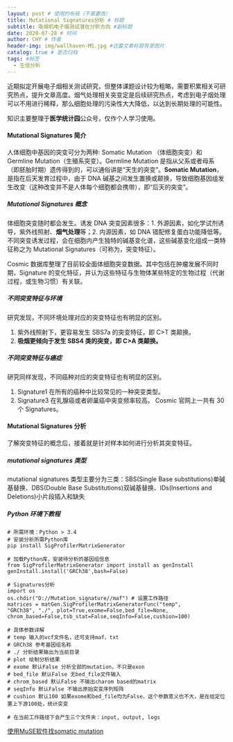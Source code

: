 ```yaml
---
layout: post # 使用的布局（不需要改）
title: Mutational Signatures分析 # 标题
subtitle: 吸烟机电子烟测试潜在分析方向 #副标题
date: 2020-07-28 # 时间
author: CHY # 作者
header-img: img/wallhaven-MS.jpg #这篇文章标题背景图片
catalog: true # 是否归档
tags: #标签
  - 生信分析
---
```


近期拟定开展电子烟相关测试研究，但整体课题设计较为粗略，需要积累相关可研究热点，提升文章高度。烟气处理相关突变定是后续研究热点，考虑到电子烟处理可以不用进行稀释，那么细胞处理的污染性大大降低，以达到长期处理的可能性。<br>

知识主要整理于**医学统计园**公众号，仅作个人学习使用。<br>

#### Mutational Signatures 简介

人体细胞中基因的突变可分为两种: Somatic Mutation （体细胞突变）和 Germline Mutation（生殖系突变）。Germline Mutation 是指从父系或者母系（即胚胎时期）遗传得到的，可以通俗讲是“天生的突变”。**Somatic Mutation**，是指在后天发育过程中，由于 DNA 碱基之间发生置换或颠换，导致细胞基因组发生改变（这种改变并不是人体每个细胞都会携带），即“后天的突变”。

##### Mutational Signatures 概念

体细胞突变随时都会发生。诱发 DNA 突变因素很多：1. 外源因素，如化学试剂诱导，紫外线照射、**烟气处理**等；2. 内源因素，如 DNA 错配修复蛋白功能降低等。不同突变诱发过程，会在细胞内产生独特的碱基变化谱，这些碱基变化组成一类特征称之为 Mutational Signatures（可称为，突变特征）。<br>

Cosmic 数据库整理了目前较全面体细胞突变数据。其中包括在肿瘤发展不同时期，Signature 的变化特征，并认为这些特征与生物体某些特定的生物过程（代谢过程，或生物习惯）有关联。<br>

##### 不同突变特征与环境

研究发现，不同环境处理对应的突变特征也有明显的区别。<br>

1. 紫外线照射下，更容易发生 SBS7a 的突变特征，即 C>T 类颠换。
2. **吸烟更倾向于发生 SBS4 类的突变，即 C>A 类颠换。**

##### 不同突变特征与癌症

研究同样发现，不同癌种对应的突变特征也有明显的区别。<br>

1. Signature1 在所有的癌种中比较常见的一种突变类型。
2. Signature3 在乳腺癌或者卵巢癌中突变频率较高。
   Cosmic 官网上一共有 30 个 Signatures。<br>

#### Mutational Signatures 分析

了解突变特征的概念后，接着就是针对样本如何进行分析其突变特征。<br>

##### mutational signatures 类型

mutational signatures 类型主要分为三类：SBS(Single Base substitutions)单碱基替换、DBS(Double Base Substitutions)双碱基替换、IDs(Insertions and Deletions)小片段插入和缺失<br>

##### Python 环境下教程

```
# 所需环境：Python > 3.4
# 安装分析所需Python库
pip install SigProfilerMatrixGenerator

# 加载Python库，安装待分析的基因组信息
from SigProfilerMatrixGenerator import install as genInstall
genInstall.install('GRCh38',bash=False)

# Signatures分析
import os
os.chdir("D://Mutation_signature//maf") # 设置工作路径
matrices = matGen.SigProfilerMatrixGeneratorFunc("temp",
"GRCh38", "./", plot=True,exome=False,bed_file=None,
chrom_based=False,tsb_stat=False,seqInfo=False,cushion=100)

# 具体参数详解
# temp 输入的vcf文件名，还可支持maf，txt
# GRCh38 参考基因组名称
# ./ 分析结果输出为当前目录
# plot 绘制分析结果
# exome 默认False 分析全部的mutation，不只是exon
# bed_file 默认False 无bed_file文件输入
# chrom_based 默认False 不输出charom based的matrix
# seqInfo 默认False 不输出原始突变序列矩阵
# cushion 默认100 如果exome和bed_file均为False，这个参数意义也不大，是在给定位置上下游100处，统计突变

# 在当前工作路径下会产生三个文件夹：input, output, logs
```

[使用MuSE软件找somatic mutation](https://mp.weixin.qq.com/s/SvrW1e6svcqGDhGRhJUnCw)<br>